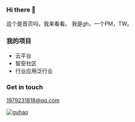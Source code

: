 ### Hi there 👋

这个是首页吗，我来看看。
我是gh，一个PM，TW。

### 我的项目

- 云平台
- 智安社区
- 行业应用泛行业



### Get in touch

1979231818@qq.com

[![guhao](https://img.shields.io/badge/gu-hao-brightgreen)](https://blog.csdn.net/woshiwangdaye/article/details/105182357/)
<!--
**High0404/High0404** is a ✨ _special_ ✨ repository because its `README.md` (this file) appears on your GitHub profile.

Here are some ideas to get you started:

- 🔭 I’m currently working on ...
- 🌱 I’m currently learning ...
- 👯 I’m looking to collaborate on ...
- 🤔 I’m looking for help with ...
- 💬 Ask me about ...
- 📫 How to reach me: ...
- 😄 Pronouns: ...
- ⚡ Fun fact: ...
-->
